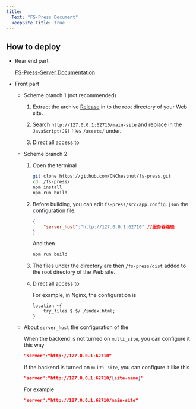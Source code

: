 ```yaml
---
title:
  Text: "FS-Press Document"
  keepSite Title: true
---
```


## How to deploy

- Rear end part

    [FS-Press-Server Documentation](./fs-press-server/)

- Front part

    - Scheme branch 1 (not recommended)

        1. Extract the archive [Release](https://github.com/CNChestnut/fs-press/releases) in to the root directory of your Web site.

        2. Search `http://127.0.0.1:62710/main-site` and replace in the `JavaScript(JS)` files `/assets/` under.

        3. Direct all access to

    - Scheme branch 2
    
        1. Open the terminal
            ```bash
            git clone https://github.com/CNChestnut/fs-press.git
            cd ./fs-press/
            npm install
            npm run build
            ```

        2. Before building, you can edit `fs-press/src/app.config.json` the configuration file.
            ```json
            {
                "server_host":"http://127.0.0.1:62710" //服务器路径
            }
            ```
            And then
            ```bash
            npm run build
            ```

        3. The files under the directory are then `/fs-press/dist` added to the root directory of the Web site.
        
        4. Direct all access to

            For example, in Nginx, the configuration is
            ```config
            location ~{
                try_files $ $/ /index.html;
            }
            ```
    - About `server_host` the configuration of the
        
        When the backend is not turned on `multi_site`, you can configure it this way
        ```json
        "server":"http://127.0.0.1:62710"
        ```
        If the backend is turned on `multi_site`, you can configure it like this
        ```json
        "server":"http://127.0.0.1:62710/{site-name}"
        ```
        For example
        ```json
        "server":"http://127.0.0.1:62710/main-site"
        ```
        